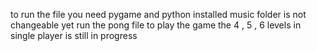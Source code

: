 to run the file you need pygame and python installed
music folder is not changeable yet
run the pong file to play the game
the 4 , 5 , 6 levels in single player is still in progress
